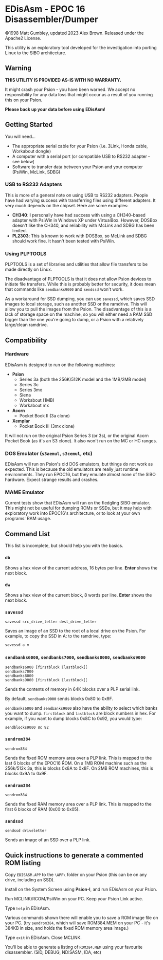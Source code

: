 # EDisAsm - EPOC 16 Disassembler/Dumper

&copy;1998 Matt Gumbley, updated 2023 Alex Brown. Released under the Apache2 License.

This utility is an exploratory tool developed for the investigation into
porting Linux to the SIBO architecture.

## Warning

**THIS UTILITY IS PROVIDED AS-IS WITH NO WARRANTY.**

It might crash your Psion - you have been warned. We accept no responsibility
for any data loss that might occur as a result of you running this on your
Psion.

**Please back up your data before using EDisAsm!**

## Getting Started

You will need...

- The appropriate serial cable for your Psion (i.e. 3Link, Honda cable, Workabout dongle)
- A computer with a serial port (or compatible USB to RS232 adapter - see below)
- Software to transfer data between your Psion and your computer (PsiWin, McLink, SDBG)

### USB to RS232 Adapters

This is more of a general note on using USB to RS232 adapters. People have had varying success with transferring files using different adapters. It very much depends on the chipset. Here are some examples:

- **CH340**: I personally have had success with using a CH340-based adapter with PsiWin in Windows XP under VirtualBox. However, DOSBox doesn't like the CH340, and reliability with McLink and SDBG has been limited.
- **PL2303**: This is known to work with DOSBox, so McLink and SDBG should work fine. It hasn't been tested with PsiWin.

### Using PLPTOOLS

PLPTOOLS is a set of libraries and utilities that allow file transfers to be made directly on Linux.

The disadvantage of PLPTOOLS is that it does not allow Psion devices to initiate file transfers. While this is probably better for security, it does mean that commands like `sendbanks9000` and `sendssd` won't work.

As a workaround for SSD dumping, you can use `savessd`, which saves SSD images to local storage, such as another SSD or the ramdrive. This will allow you to pull the images from the Psion. The disadvantage of this is a lack of storage space on the machine, so you will either need a RAM SSD bigger than the one you're going to dump, or a Psion with a relatively large/clean ramdrive.

## Compatibility

### Hardware

EDisAsm is designed to run on the following machines:

- **Psion**
  - Series 3a (both the 256K/512K model and the 1MB/2MB model)
  - Series 3c
  - Series 3mx
  - Siena
  - Workabout (1MB)
  - Workabout mx
- **Acorn**
  - Pocket Book II (3a clone)
- **Xemplar**
  - Pocket Book III (3mx clone)

It will not run on the original Psion Series 3 (or 3s), or the original Acorn Pocket Book (as it's an S3 clone). It also won't run on the MC or HC ranges.

### DOS Emulator (`s3aemul`, `s3cemul`, etc)

EDisAsm will run on Psion's old DOS emulators, but things do not work as expected. This is because the old emulators are really just runtime environments. They run EPOC16, but they emulate almost none of the SIBO hardware. Expect strange results and crashes.

### MAME Emulator

Current tests show that EDisAsm will run on the fledgling SIBO emulator. This might not be useful for dumping ROMs or SSDs, but it may help with exploratory work into EPOC16's architecture, or to look at your own programs' RAM usage.

## Command List

This list is incomplete, but should help you with the basics.

### `db`

Shows a hex view of the current address, 16 bytes per line. **Enter** shows the next block.

### `dw`

Shows a hex view of the current block, 8 words per line. **Enter** shows the next block.

### `savessd`

```
savessd src_drive_letter dest_drive_letter
```

Saves an image of an SSD to the root of a local drive on the Psion. For example, to copy the SSD in A: to the ramdrive, type:

```
savessd a m
```

### `sendbanks6000`, `sendbanks7000`, `sendbanks8000`, `sendbanks9000`

```
sendbanks6000 [firstblock [lastblock]]
sendbanks7000
sendbanks8000
sendbanks9000 [firstblock [lastblock]]
```

Sends the contents of memory in 64K blocks over a PLP serial link.

By default, `sendbanks9000` sends blocks 0x80 to 0x9F.

`sendbanks6000` and `sendbanks9000` also have the ability to select which banks you want to dump. `firstblock` and `lastblock` are block numbers in hex. For example, if you want to dump blocks 0x8C to 0x92, you would type:

```
sendblocks9000 8c 92
```

### `sendrom384`

```
sendrom384
```

Sends the fixed ROM memory area over a PLP link. This is mapped to the last 6 blocks of the EPOC16 ROM. On a 1MB ROM machine such as the 256k/512k 3a, this is blocks 0x8A to 0x8F. On 2MB ROM machines, this is blocks 0x9A to 0x9F.

### `sendram384`

```
sendrom384
```

Sends the fixed RAM memory area over a PLP link. This is mapped to the first 6 blocks of RAM (0x00 to 0x05).

### `sendssd`

```
sendssd driveletter
```

Sends an image of an SSD over a PLP link.

## Quick instructions to generate a commented ROM listing

Copy `EDISASM.APP` to the `\APP\` folder on your Psion (this can be on any drive, including an SSD).

Install on the System Screen using **Psion-I**, and run EDisAsm on your Psion.

Run MCLINK/RCOM/PsiWin on your PC. Keep your Psion Link active.

Type `help` in EDisAsm.

Various commands shown there will enable you to save a ROM image file on your
PC. (try `sendrom384`, which will save ROM384.MEM on your PC - it's 384KB in
size, and holds the fixed ROM memory area image.)

Type `exit` in EDisAsm. Close MCLINK.

You'll be able to generate a listing of `ROM384.MEM` using your favourite
disassembler. (SID, DEBUG, NDISASM, IDA, etc)
